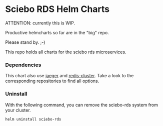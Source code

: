 # Sciebo RDS Helm Charts

ATTENTION:
currently this is WIP.

Productive helmcharts so far are in the "big" repo.

Please stand by. ;-)

This repo holds all charts for the sciebo rds microservices.

### Dependencies

This chart also use [jaeger](https://github.com/jaegertracing/helm-charts) and [redis-cluster](https://github.com/bitnami/charts/tree/master/bitnami/redis-cluster). Take a look to the corresponding repositories to find all options.

### Uninstall 

With the following command, you can remove the sciebo-rds system from your cluster.

```bash
helm uninstall sciebo-rds
```
